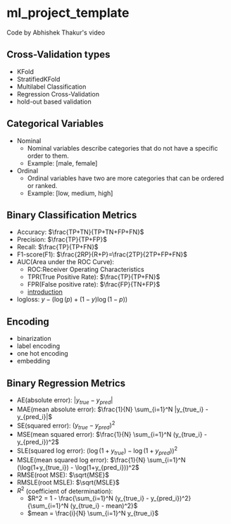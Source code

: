 # ml_project_template

Code by Abhishek Thakur's video

## Cross-Validation types

- KFold
- StratifiedKFold
- Multilabel Classification
- Regression Cross-Validation
- hold-out based validation

## Categorical Variables

- Nominal
  - Nominal variables describe categories that do not have a specific order to them. 
  - Example: [male, female]
- Ordinal
  - Ordinal variables have two are more categories that can be ordered or ranked. 
  - Example: [low, medium, high]

## Binary Classification Metrics

- Accuracy: $\frac{TP+TN}{TP+TN+FP+FN}$
- Precision: $\frac{TP}{TP+FP}$
- Recall: $\frac{TP}{TP+FN}$
- F1-score(F1): $\frac{2RP}{R+P}=\frac{2TP}{2TP+FP+FN}$
- AUC(Area under the ROC Curve):
  - ROC:Receiver Operating Characteristics
  - TPR(True Positive Rate): $\frac{TP}{TP+FN}$
  - FPR(False positive rate): $\frac{FP}{TN+FP}$
  - [introduction](https://blog.csdn.net/u013385925/article/details/80385873)
- logloss: $y -(\log(p) + (1-y) \log(1-p))$

## Encoding

- binarization
- label encoding
- one hot encoding
- embedding

## Binary Regression Metrics

- AE(absolute error): $|y_{true} - y_{pred}|$
- MAE(mean absolute error): $\frac{1}{N} \sum_{i=1}^N |y_{true_i} - y_{pred_i}|$
- SE(squared error): $(y_{true} - y_{pred})^2$
- MSE(mean squared error): $\frac{1}{N} \sum_{i=1}^N (y_{true_i} - y_{pred_i})^2$
- SLE(squared log error): $(\log(1+y_{true}) - \log(1+y_{pred}))^2$
- MSLE(mean squared log error): $\frac{1}{N} \sum_{i=1}^N (\log(1+y_{true_i}) - \log(1+y_{pred_i}))^2$
- RMSE(root MSE): $\sqrt{MSE}$
- RMSLE(root MSLE): $\sqrt{MSLE}$
- $R^2$ (coefficient of determination): 
  - $R^2 = 1 - \frac{\sum_{i=1}^N (y_{true_i} - y_{pred_i})^2}{\sum_{i=1}^N (y_{true_i} - mean)^2}$
  - $mean = \frac{i}{N} \sum_{i=1}^N y_{true_i}$
